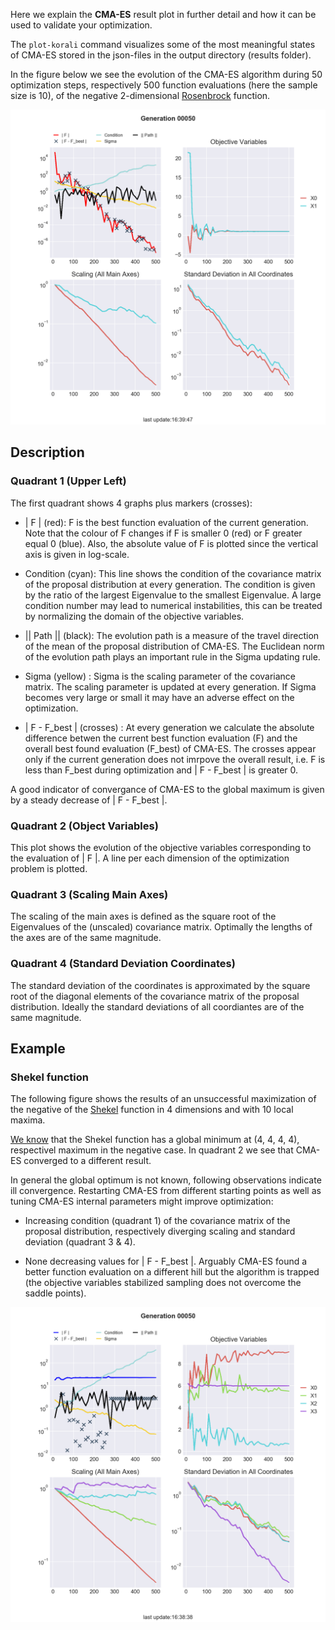 
Here we explain the **CMA-ES** result plot in further detail and how it can be
used to validate your optimization.

The `plot-korali` command visualizes some of the most meaningful states of CMA-ES 
stored in the json-files in the output directory (results folder).

In the figure below we see the evolution of the CMA-ES algorithm during 50
optimization steps, respectively 500 function evaluations (here the sample size
is 10), of the negative 2-dimensional [Rosenbrock](https://en.wikipedia.org/wiki/Rosenbrock_function) function.

![figure](rosenbrock_optimization_result.png)

## Description

### Quadrant 1 (Upper Left)

The first quadrant shows 4 graphs plus markers (crosses):
    
* | F | (red): F is the best function evaluation of the current generation.
      Note that the colour of F changes if F is smaller 0 (red) or F greater 
	  equal 0 (blue). Also, the absolute value of F is plotted since the vertical 
      axis is given in log-scale.

* Condition (cyan): This line shows the condition of the covariance matrix 
	  of the proposal distribution at every generation. The condition is given 
	  by the ratio of the largest Eigenvalue to the smallest Eigenvalue. A 
	  large condition number may lead to numerical instabilities, this can be 
	  treated by normalizing the domain of the objective variables.

* || Path || (black):  The evolution path is a measure of the travel
      direction of the mean of the proposal distribution of CMA-ES. The
      Euclidean norm of the evolution path plays an important rule in the Sigma
      updating rule.

* Sigma (yellow) : Sigma is the scaling parameter of the covariance matrix.
      The scaling parameter is updated at every generation. If Sigma becomes 
	  very large or small it may have an adverse effect on the optimization.

* | F - F_best | (crosses) : At every generation we calculate the absolute
      difference betwen the current best function evaluation (F) and the overall
      best found evaluation (F_best) of CMA-ES. The crosses appear only if the 
      current generation does not imrpove the overall result, i.e. F is less 
      than F_best during optimization and | F - F_best | is greater 0.

A good indicator of convergance of CMA-ES to the global maximum is given by a steady decrease of | F - F_best |.


### Quadrant 2 (Object Variables)

This plot shows the evolution of the objective variables corresponding to the
evaluation of | F |. A line per each dimension of the optimization problem is
plotted.



### Quadrant 3 (Scaling Main Axes)

The scaling of the main axes is defined as the square root of the Eigenvalues of 
the (unscaled) covariance matrix.
Optimally the lengths of the axes are of the same magnitude.



### Quadrant 4 (Standard Deviation Coordinates)

The standard deviation of the coordinates is approximated by the square root of 
the diagonal elements of the covariance matrix of the proposal distribution. 
Ideally the standard deviations of all coordiantes are of the same magnitude.



## Example

### Shekel function

The following figure shows the results of an unsuccessful maximization of the
negative of the [Shekel](https://en.wikipedia.org/wiki/Shekel_function) function in 4
dimensions and with 10 local maxima.

[We know](http://www-optima.amp.i.kyoto-u.ac.jp/member/student/hedar/Hedar_files/TestGO_files/Page2354.htm)
that the Shekel function has a global minimum at (4, 4, 4, 4),
respectivel maximum in the negative case. 
In quadrant 2 we see that CMA-ES converged to a different result. 

In general the global optimum is not known, following observations indicate 
ill convergence. Restarting CMA-ES from different starting points as well as 
tuning CMA-ES internal parameters might improve optimization:

* Increasing condition (quadrant 1) of the covariance matrix of the proposal 
  distribution, respectively diverging scaling and standard deviation 
  (quadrant 3 & 4).

* None decreasing values for | F - F_best |. Arguably CMA-ES found a better
  function evaluation on a different hill but the algorithm is trapped (the
  objective variables stabilized sampling does not overcome the saddle points).

![figure](shekel_optimization_result.png)
